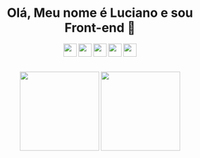 <div align="center" >

# Olá, Meu nome é Luciano e sou Front-end 🤙

<div style="Display: inline_block">

  <img height="30rem" src="https://img.shields.io/badge/HTML5-E34F26?style=for-the-badge&logo=html5&logoColor=white" />
  <img height="30rem" src="https://img.shields.io/badge/CSS3-1572B6?style=for-the-badge&logo=css3&logoColor=white" />
  <img height="30rem" src="https://img.shields.io/badge/JavaScript-323330?style=for-the-badge&logo=javascript&logoColor=F7DF1E" />
  <img height="30rem" src="https://img.shields.io/badge/React-20232A?style=for-the-badge&logo=react&logoColor=61DAFB" />  
  <img height="30rem" src="
  https://img.shields.io/badge/Sass-CC6699?style=for-the-badge&logo=sass&logoColor=white" />

</div><br/>

<div>

  <img height="180em" src="https://github-readme-stats.vercel.app/api?username=RithonBR&theme=dracula&show_icons=true&hide_border=false&count_private=true" />  <img height="180em" src="https://github-readme-stats.vercel.app/api/top-langs/?username=RithonBR&theme=dracula&show_icons=true&hide_border=false&layout=compact" />


</div>

<div>
